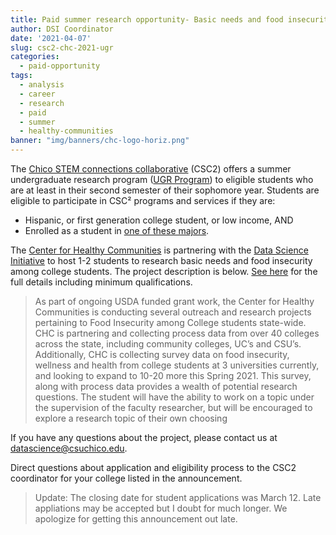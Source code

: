 ```yaml
---
title: Paid summer research opportunity- Basic needs and food insecurity among college students
author: DSI Coordinator
date: '2021-04-07'
slug: csc2-chc-2021-ugr
categories:
  - paid-opportunity
tags:
  - analysis
  - career
  - research
  - paid
  - summer
  - healthy-communities
banner: "img/banners/chc-logo-horiz.png"
---
```



The [Chico STEM connections collaborative](https://www.csuchico.edu/stemconnections/) (CSC2) offers a summer undergraduate research program ([UGR Program](https://www.csuchico.edu/stemconnections/undergraduate-research.shtml)) to eligible students who are at least in their second semester of their sophomore year.  Students are eligible to participate in CSC² programs and services if they are: 

* Hispanic, or first generation college student, or low income, AND
* Enrolled as a student in [one of these majors](https://www.csuchico.edu/stemconnections/services-and-eligibility.shtml). 

The [Center for Healthy Communities](https://www.csuchico.edu/chc/) is partnering with the [Data Science Initiative](https://www.csuchico.edu/datascience) to host 1-2 students to research basic needs and food insecurity among college students. The project description is below. [See here](https://csuchico.box.com/s/7mz1milkinb4eiiovh9tfajufc0zg0l0) for the full details including minimum qualifications. 

> As part of ongoing USDA funded grant work, the Center for Healthy Communities is conducting several outreach and research projects pertaining to Food Insecurity among College students state-wide. CHC is partnering and collecting process data from over 40 colleges across the state, including community colleges, UC’s and CSU’s. Additionally, CHC is collecting survey data on food insecurity, wellness and health from college students at 3 universities currently, and looking to expand to 10-20 more this Spring 2021. This survey, along with process data provides a wealth of potential research questions. The student will have the ability to work on a topic under the supervision of the faculty researcher, but will be encouraged to explore a research topic of their own choosing


If you have any questions about the project, please contact us at  datascience@csuchico.edu. 

Direct questions about application and eligibility process to the CSC2 coordinator for your college listed in the announcement. 
> Update: The closing date for student applications was March 12. Late appliations may be accepted but I doubt for much longer. We apologize for getting this announcement out late. 



